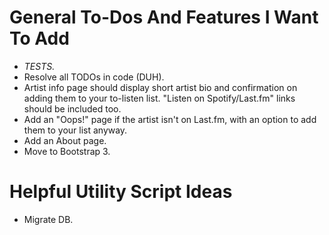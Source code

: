 General To-Dos And Features I Want To Add
=========================================

- *TESTS.*
- Resolve all TODOs in code (DUH).
- Artist info page should display short artist bio and confirmation on adding them to your to-listen list. "Listen on Spotify/Last.fm" links should be included too.
- Add an "Oops!" page if the artist isn't on Last.fm, with an option to add them to your list anyway.
- Add an About page.
- Move to Bootstrap 3.

Helpful Utility Script Ideas
============================

- Migrate DB.
